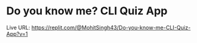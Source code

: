 # Do you know me? CLI Quiz App

Live URL: https://replit.com/@MohitSingh43/Do-you-know-me-CLI-Quiz-App?v=1
